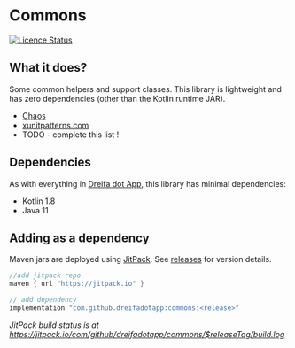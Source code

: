 # Commons

[![Licence Status](https://img.shields.io/github/license/dreifadotapp/commons)](https://github.com/dreifadotapp/commons/blob/master/licence.txt)

## What it does?

Some common helpers and support classes. This library is lightweight and has zero dependencies (other than the Kotlin
runtime JAR).

* [Chaos](./docs/chaos.md)
* [xunitpatterns.com](./docs/xunitpatterns.md)
* TODO - complete this list !

## Dependencies

As with everything in [Dreifa dot App](https://dreifa.app), this library has minimal dependencies:

* Kotlin 1.8
* Java 11


## Adding as a dependency

Maven jars are deployed using [JitPack](https://jitpack.io/).
See [releases](https://github.com/dreifadotapp/commons/releases) for version details.

```groovy
//add jitpack repo
maven { url "https://jitpack.io" }

// add dependency 
implementation "com.github.dreifadotapp:commons:<release>"
```

_JitPack build status is at https://jitpack.io/com/github/dreifadotapp/commons/$releaseTag/build.log_

